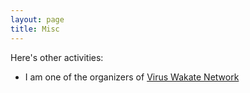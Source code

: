 ```yaml
---
layout: page
title: Misc
---
```


Here's other activities:

- I am one of the organizers of [Virus Wakate Network](https://youngvirologistnw.weebly.com)

